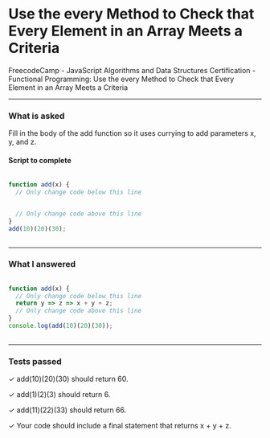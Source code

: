 # Use the every Method to Check that Every Element in an Array Meets a Criteria
FreecodeCamp - JavaScript Algorithms and Data Structures Certification - Functional Programming: Use the every Method to Check that Every Element in an Array Meets a Criteria


---


### What is asked

Fill in the body of the add function so it uses currying to add parameters x, y, and z.

#### Script to complete

```javascript  
  
function add(x) {
  // Only change code below this line


  // Only change code above this line
}
add(10)(20)(30);
  

```

---


### What I answered

```javascript  
  
function add(x) {
  // Only change code below this line
  return y => z => x + y + z;
  // Only change code above this line
}
console.log(add(10)(20)(30));
  

```

---


### Tests passed

✓ add(10)(20)(30) should return 60.

✓ add(1)(2)(3) should return 6.

✓ add(11)(22)(33) should return 66.

✓ Your code should include a final statement that returns x + y + z.